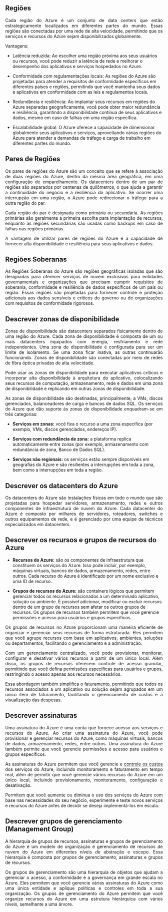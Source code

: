 ## Regiões

<p align="justify">Cada região do Azure é um conjunto de data centers que estão estrategicamente localizados em diferentes partes do mundo. Essas regiões são conectadas por uma rede de alta velocidade, permitindo que os serviços e recursos do Azure sejam disponibilizados globalmente.</p>

Vantagens:

- Latência reduzida: Ao escolher uma região próxima aos seus usuários ou recursos, você pode reduzir a latência de rede e melhorar o desempenho dos aplicativos e serviços hospedados no Azure.

- Conformidade com regulamentações locais: As regiões do Azure são projetadas para atender a requisitos de conformidade específicos em diferentes países e regiões, permitindo que você mantenha seus dados e aplicativos em conformidade com as leis e regulamentos locais.

- Redundância e resiliência: Ao implantar seus recursos em regiões do Azure separadas geograficamente, você pode obter maior redundância e resiliência, garantindo a disponibilidade contínua de seus aplicativos e dados, mesmo em caso de falhas em uma região específica.

- Escalabilidade global: O Azure oferece a capacidade de dimensionar globalmente seus aplicativos e serviços, aproveitando várias regiões do Azure para atender a demandas de tráfego e carga de trabalho em diferentes partes do mundo.

## Pares de Regiões

<p align="justify">Os pares de regiões do Azure são um conceito que se refere à associação de duas regiões do Azure, dentro da mesma área geográfica, em uma configuração de emparelhamento. Os datacenters dentro de um par de regiões são separados por centenas de quilômetros, o que ajuda a garantir a continuidade do negócio e a resiliência do aplicativo. Se ocorrer uma interrupção em uma região, o Azure pode redirecionar o tráfego para a outra região do par.</p>
<p align="justify">Cada região do par é designada como primária ou secundária. As regiões primárias são geralmente a primeira escolha para implantação de recursos, enquanto as regiões secundárias são usadas como backups em caso de falhas nas regiões primárias.
</p>
<p align="justify">A vantagem de utilizar pares de regiões do Azure é a capacidade de fornecer alta disponibilidade e resiliência para seus aplicativos e dados.</p>

## Regiões Soberanas

<p align="justify">As Regiões Soberanas do Azure são regiões geográficas isoladas que são designadas para oferecer serviços de nuvem exclusivos para entidades governamentais e organizações que precisam cumprir requisitos de soberania, conformidade e resiliência de dados específicos de um país ou região. Essas regiões são projetadas para fornecer controle e proteção adicionais aos dados sensíveis e críticos do governo ou de organizações com requisitos de conformidade rigorosos.</p>

## Descrever zonas de disponibilidade

<p align="justify">Zonas de disponibilidade são datacenters separados fisicamente dentro de uma região do Azure. Cada zona de disponibilidade é composta de um ou mais datacenters equipados com energia, resfriamento e rede independentes. Uma zona de disponibilidade é configurada para ser um limite de isolamento. Se uma zona ficar inativa, as outras continuarão funcionando. Zonas de disponibilidade são conectadas por meio de redes de fibra óptica privadas de alta velocidade.</p>

<p align="justify">Pode usar as zonas de disponibilidade para executar aplicativos críticos e incorporar alta disponibilidade à arquitetura do aplicativo, colocalizando seus recursos de computação, armazenamento, rede e dados em uma zona de disponibilidade e replicando em outras zonas de disponibilidade.</p>

<p align="justify">As zonas de disponibilidade são destinadas, principalmente, a VMs, discos gerenciados, balanceadores de carga e bancos de dados SQL. Os serviços do Azure que dão suporte às zonas de disponibilidade enquadram-se em três categorias:</p>

- **Serviços em zonas:** você fixa o recurso a uma zona específica (por exemplo, VMs, discos gerenciados, endereços IP).

- **Serviços com redundância de zona:** a plataforma replica automaticamente entre zonas (por exemplo, armazenamento com redundância de zona, Banco de Dados SQL).

- **Serviços não regionais:** os serviços estão sempre disponíveis em geografias do Azure e são resilientes a interrupções em toda a zona, bem como a interrupções em toda a região.

## Descrever os datacenters do Azure

<p align="justify">Os datacenters do Azure são instalações físicas em todo o mundo que são projetadas para hospedar servidores, armazenamento, redes e outros componentes de infraestrutura de nuvem do Azure. Cada datacenter do Azure é composto por milhares de servidores, roteadores, switches e outros equipamentos de rede, e é gerenciado por uma equipe de técnicos especializados em datacenters.</p>

## Descrever os recursos e grupos de recursos do Azure


- **Recursos do Azure:** são os componentes de infraestrutura que constituem os serviços do Azure. Isso pode incluir, por exemplo, máquinas virtuais, bancos de dados, armazenamento, redes, entre outros. Cada recurso do Azure é identificado por um nome exclusivo e uma ID de recurso.

- **Grupos de recursos do Azure:** são containers lógicos que permitem gerenciar todos os recursos relacionados a um determinado aplicativo, solução ou ambiente. É possível adicionar, modificar ou excluir recursos dentro de um grupo de recursos sem afetar os outros grupos de recursos. Os grupos de recursos também permitem que você gerencie permissões e acesso para usuários e grupos específicos.

<p align="justify">Os grupos de recursos no Azure proporcionam uma maneira eficiente de organizar e gerenciar seus recursos de forma estruturada. Eles permitem que você agrupe recursos com base em aplicativos, ambientes, soluções ou departamentos, facilitando o gerenciamento e a administração.</p>

<p align="justify">Com um gerenciamento centralizado, você pode provisionar, monitorar, configurar e desativar vários recursos a partir de um único local. Além disso, os grupos de recursos oferecem controle de acesso granular, permitindo que você defina permissões específicas para usuários e grupos, restringindo o acesso apenas aos recursos necessários.</p>

<p align="justify">Essa abordagem também simplifica o faturamento, permitindo que todos os recursos associados a um aplicativo ou solução sejam agrupados em um único item de faturamento, facilitando o gerenciamento de custos e a visualização das despesas.</p>

## Descrever assinaturas

<p align="justify">Uma assinatura do Azure é uma conta que fornece acesso aos serviços e recursos do Azure. Ao criar uma assinatura do Azure, você pode provisionar e gerenciar recursos do Azure, como máquinas virtuais, bancos de dados, armazenamento, redes, entre outros. Uma assinatura do Azure também permite que você gerencie permissões e acesso para usuários e grupos específicos.
</p>
<p align="justify">As assinaturas do Azure permitem que você gerencie e <u>controle os custos</u> dos serviços do Azure, incluindo monitoramento e faturamento em tempo real, além de permitir que você gerencie vários recursos do Azure em um único local, incluindo provisionamento, monitoramento, configuração e desativação.</p>

<p align="justify">Permitem que você aumente ou diminua o uso dos serviços do Azure com base nas necessidades do seu negócio, experimente e teste novos serviços e recursos do Azure antes de decidir se deseja implementá-los em escala.</p>

## Descrever grupos de gerenciamento (Management Group)

<p align="justify">A hierarquia de grupos de recursos, assinaturas e grupos de gerenciamento do Azure é um modelo de organização e gerenciamento de recursos de nuvem do Azure em diferentes níveis de abstração e escopo. Essa hierarquia é composta por grupos de gerenciamento, assinaturas e grupos de recursos.</p>

<p align="justify">Os grupos de gerenciamento são uma hierarquia de objetos que ajudam a gerenciar o acesso, a conformidade e a governança em grande escala no Azure. Eles permitem que você gerencie várias assinaturas do Azure como uma única entidade e aplique políticas e controles em toda a sua organização. Os grupos de gerenciamento do Azure permitem que você organize recursos do Azure em uma estrutura hierárquica com vários níveis, semelhante a uma árvore.</p>